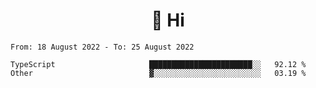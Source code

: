 <h1 align="center">👋 Hi</h1>
<!-- <h3 align="center">An enthusiastic frontend developer</h3> -->

<!--START_SECTION:waka-->

```text
From: 18 August 2022 - To: 25 August 2022

TypeScript                     ███████████████████████░░   92.12 %
Other                          ▓░░░░░░░░░░░░░░░░░░░░░░░░   03.19 %
```

<!--END_SECTION:waka-->
